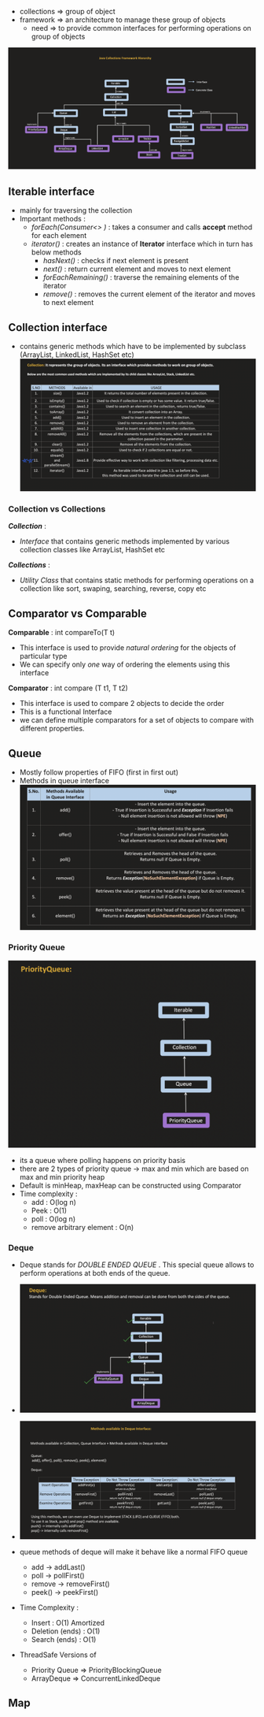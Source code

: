 
- collections => group of object
- framework => an architecture to manage these group of objects
	- need => to provide common interfaces for performing operations on group of objects


![CollectionHierarchy.png](../Resources/CollectionHierarchy.png)


## Iterable interface

- mainly for traversing the collection
- Important methods :
	- *forEach(Consumer<> )* : takes a consumer and calls **accept** method for each element
	- *iterator()* : creates an instance of **Iterator** interface which in turn has below methods
		- *hasNext()* : checks if next element is present
		- *next()* : return current element and moves to next element
		- *forEachRemaining()* : traverse the remaining elements of the iterator
		- *remove()* : removes the current element of the iterator and moves to next element

## Collection interface 

- contains generic methods which have to be implemented by subclass (ArrayList, LinkedList, HashSet etc)
![Pasted image 20250514223428.png](../Resources/Pasted%20image%2020250514223428.png)

### Collection vs Collections

***Collection*** : 
- *Interface* that contains generic methods implemented by various collection classes like ArrayList, HashSet etc

***Collections*** :
- *Utility Class* that contains static methods for performing operations on a collection like sort, swaping, searching, reverse, copy etc

## Comparator vs Comparable

**Comparable** : 
	int compareTo(T t)

 - This interface is used to provide *natural ordering* for the objects of particular type
 - We can specify only *one* way of ordering the elements using this interface

**Comparator** :
	 int compare (T t1, T t2)
- This interface is used to compare 2 objects to decide the order
- This is a functional Interface
- we can define multiple comparators for a set of objects to compare with different properties.

## Queue

- Mostly follow properties of FIFO (first in first out)
- Methods in queue interface
![Pasted image 20250515074730.png](../Resources/Pasted%20image%2020250515074730.png)


### Priority Queue

![Pasted image 20250515074812.png](../Resources/Pasted%20image%2020250515074812.png)

- its a queue where polling happens on priority basis
- there are 2 types of priority queue -> max and min which are based on max and min priority heap
- Default is minHeap, maxHeap can be constructed using Comparator
- Time complexity : 
	- add : O(log n)
	- Peek : O(1)
	- poll : O(log n)
	- remove arbitrary element : O(n)



### Deque

- Deque stands for *DOUBLE ENDED QUEUE* . This special queue allows to perform operations at both ends of the queue.
- ![Pasted image 20250515084206.png](../Resources/Pasted%20image%2020250515084206.png)
- ![Pasted image 20250515084803.png](../Resources/Pasted%20image%2020250515084803.png)

- queue methods of deque will make it behave like a normal FIFO queue
	- add -> addLast()
	- poll -> pollFirst()
	- remove -> removeFirst()
	- peek() -> peekFirst()
- Time Complexity : 
	- Insert : O(1) Amortized
	- Deletion (ends) : O(1)
	- Search (ends) : O(1)
- ThreadSafe Versions of 
	- Priority Queue  => PriorityBlockingQueue
	- ArrayDeque   =>  ConcurrentLinkedDeque


## Map


